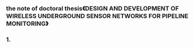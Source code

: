 ### the note of doctoral thesis《DESIGN AND DEVELOPMENT OF WIRELESS UNDERGROUND SENSOR NETWORKS FOR PIPELINE MONITORING》

### 1. 